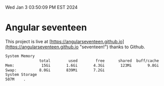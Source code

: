 Wed Jan  3 03:50:09 PM EST 2024

# Angular seventeen


This project is live at [https://angularseventeen.github.io](https://angularseventeen.github.io "seventeen!") thanks to Github.

```bash
System Memory
               total        used        free      shared  buff/cache   available
Mem:            15Gi       1.6Gi       4.3Gi       123Mi       9.8Gi        13Gi
Swap:          8.0Gi       839Mi       7.2Gi
System Storage
507M	.
```
```bash
